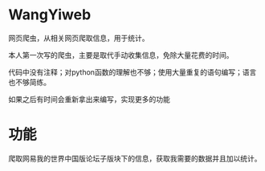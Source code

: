 # WangYiweb
网页爬虫，从相关网页爬取信息，用于统计。

本人第一次写的爬虫，主要是取代手动收集信息，免除大量花费的时间。

代码中没有注释；对python函数的理解也不够；使用大量重复的语句编写；语言也不够简练。

如果之后有时间会重新拿出来编写，实现更多的功能


# 功能
爬取网易我的世界中国版论坛子版块下的信息，获取我需要的数据并且加以统计。
